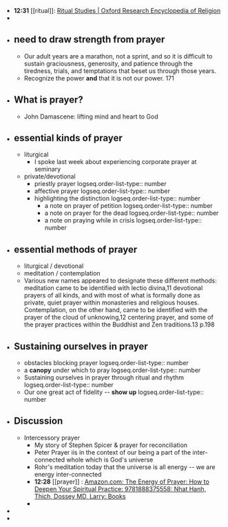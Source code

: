 - **12:31** [[ritual]]:  [Ritual Studies | Oxford Research Encyclopedia of Religion](https://oxfordre.com/religion/display/10.1093/acrefore/9780199340378.001.0001/acrefore-9780199340378-e-21?d=%2F10.1093%2Facrefore%2F9780199340378.001.0001%2Facrefore-9780199340378-e-21&p=emailA0YCZ6xUADKSk#:~:text=Summary,Grimes%3A%20it%20is%20a%20field.)
-
- ## need to draw strength from prayer
	- Our adult years are a marathon, not a sprint, and so it is difficult to sustain graciousness, generosity, and patience through the tiredness, trials, and temptations that beset us through those years.
	- Recognize the power **and** that it is not our power. 171
- ## What is prayer?
	- John Damascene: lifting mind and heart to God
- ## essential kinds of prayer
	- liturgical
		- I spoke last week about experiencing corporate prayer at seminary
	- private/devotional
		- priestly prayer
		  logseq.order-list-type:: number
		- affective prayer
		  logseq.order-list-type:: number
		- highlighting the distinction
		  logseq.order-list-type:: number
			- a note on prayer of petition
			  logseq.order-list-type:: number
			- a note on prayer for the dead
			  logseq.order-list-type:: number
			- a note on praying while in crisis
			  logseq.order-list-type:: number
- ## essential methods of prayer
	- liturgical / devotional
	- meditation / contemplation
	- Various new names appeared to designate these different methods: meditation came to be identified with lectio divina,11 devotional prayers of all kinds, and with most of what is formally done as private, quiet prayer within monasteries and religious houses. Contemplation, on the other hand, came to be identified with the prayer of the cloud of unknowing,12 centering prayer, and some of the prayer practices within the Buddhist and Zen traditions.13 p.198
- ## Sustaining ourselves in prayer
	- obstacles blocking prayer
	  logseq.order-list-type:: number
	- a **canopy** under which to pray
	  logseq.order-list-type:: number
	- Sustaining ourselves in prayer through ritual and rhythm
	  logseq.order-list-type:: number
	- Our one great act of fidelity -- **show up**
	  logseq.order-list-type:: number
- ## Discussion
	- Intercessory prayer
		- My story of Stephen Spicer & prayer for reconciliation
		- Peter  Prayer iis in the context of our being a part of the inter-connected whole which is God's universe
		- Rohr's meditation today that the universe is all energy -- we are energy inter-connected
		- **12:28** [[prayer]] :  [Amazon.com: The Energy of Prayer: How to Deepen Your Spiritual Practice: 9781888375558: Nhat Hanh, Thich, Dossey MD, Larry: Books](https://www.amazon.com/Energy-Prayer-Deepen-Spiritual-Practice/dp/1888375558)
		-
-
-